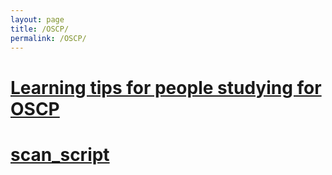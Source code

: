```yaml
---
layout: page
title: /OSCP/
permalink: /OSCP/
---
```


<h1><a href="OSCP/whoami.md" target="_blank" rel="noopener noreferrer">Learning tips for people studying for OSCP</a></h1>

<h1><a href="OSCP/whoami.md" target="_blank" rel="noopener noreferrer">scan_script</a></h1>
